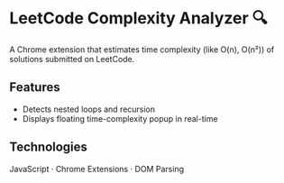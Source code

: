 # LeetCode Complexity Analyzer 🔍

A Chrome extension that estimates time complexity (like O(n), O(n²)) of solutions submitted on LeetCode.

## Features
- Detects nested loops and recursion
- Displays floating time-complexity popup in real-time

## Technologies
JavaScript · Chrome Extensions · DOM Parsing
